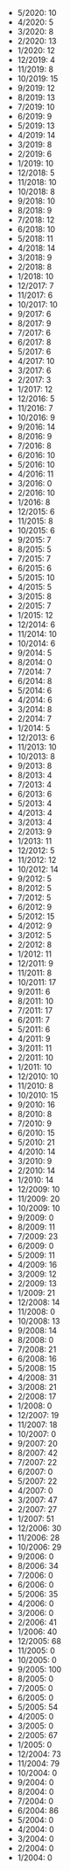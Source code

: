 *  5/2020: 10
*  4/2020: 5
*  3/2020: 8
*  2/2020: 13
*  1/2020: 12
*  12/2019: 4
*  11/2019: 8
*  10/2019: 15
*  9/2019: 12
*  8/2019: 13
*  7/2019: 10
*  6/2019: 9
*  5/2019: 13
*  4/2019: 14
*  3/2019: 8
*  2/2019: 6
*  1/2019: 10
*  12/2018: 5
*  11/2018: 10
*  10/2018: 8
*  9/2018: 10
*  8/2018: 9
*  7/2018: 12
*  6/2018: 10
*  5/2018: 11
*  4/2018: 14
*  3/2018: 9
*  2/2018: 8
*  1/2018: 10
*  12/2017: 7
*  11/2017: 6
*  10/2017: 10
*  9/2017: 6
*  8/2017: 9
*  7/2017: 6
*  6/2017: 8
*  5/2017: 6
*  4/2017: 10
*  3/2017: 6
*  2/2017: 3
*  1/2017: 12
*  12/2016: 5
*  11/2016: 7
*  10/2016: 9
*  9/2016: 14
*  8/2016: 9
*  7/2016: 8
*  6/2016: 10
*  5/2016: 10
*  4/2016: 11
*  3/2016: 0
*  2/2016: 10
*  1/2016: 8
*  12/2015: 6
*  11/2015: 8
*  10/2015: 6
*  9/2015: 7
*  8/2015: 5
*  7/2015: 7
*  6/2015: 6
*  5/2015: 10
*  4/2015: 5
*  3/2015: 8
*  2/2015: 7
*  1/2015: 12
*  12/2014: 6
*  11/2014: 10
*  10/2014: 6
*  9/2014: 5
*  8/2014: 0
*  7/2014: 7
*  6/2014: 8
*  5/2014: 6
*  4/2014: 6
*  3/2014: 8
*  2/2014: 7
*  1/2014: 5
*  12/2013: 6
*  11/2013: 10
*  10/2013: 8
*  9/2013: 8
*  8/2013: 4
*  7/2013: 4
*  6/2013: 6
*  5/2013: 4
*  4/2013: 4
*  3/2013: 4
*  2/2013: 9
*  1/2013: 11
*  12/2012: 5
*  11/2012: 12
*  10/2012: 14
*  9/2012: 5
*  8/2012: 5
*  7/2012: 5
*  6/2012: 9
*  5/2012: 15
*  4/2012: 9
*  3/2012: 5
*  2/2012: 8
*  1/2012: 11
*  12/2011: 9
*  11/2011: 8
*  10/2011: 17
*  9/2011: 6
*  8/2011: 10
*  7/2011: 17
*  6/2011: 7
*  5/2011: 6
*  4/2011: 9
*  3/2011: 11
*  2/2011: 10
*  1/2011: 10
*  12/2010: 10
*  11/2010: 8
*  10/2010: 15
*  9/2010: 16
*  8/2010: 8
*  7/2010: 9
*  6/2010: 15
*  5/2010: 21
*  4/2010: 14
*  3/2010: 9
*  2/2010: 14
*  1/2010: 14
*  12/2009: 10
*  11/2009: 20
*  10/2009: 10
*  9/2009: 0
*  8/2009: 11
*  7/2009: 23
*  6/2009: 0
*  5/2009: 11
*  4/2009: 16
*  3/2009: 12
*  2/2009: 13
*  1/2009: 21
*  12/2008: 14
*  11/2008: 0
*  10/2008: 13
*  9/2008: 14
*  8/2008: 0
*  7/2008: 21
*  6/2008: 16
*  5/2008: 15
*  4/2008: 31
*  3/2008: 21
*  2/2008: 17
*  1/2008: 0
*  12/2007: 19
*  11/2007: 18
*  10/2007: 0
*  9/2007: 20
*  8/2007: 42
*  7/2007: 22
*  6/2007: 0
*  5/2007: 22
*  4/2007: 0
*  3/2007: 47
*  2/2007: 27
*  1/2007: 51
*  12/2006: 30
*  11/2006: 28
*  10/2006: 29
*  9/2006: 0
*  8/2006: 34
*  7/2006: 0
*  6/2006: 0
*  5/2006: 35
*  4/2006: 0
*  3/2006: 0
*  2/2006: 41
*  1/2006: 40
*  12/2005: 68
*  11/2005: 0
*  10/2005: 0
*  9/2005: 100
*  8/2005: 0
*  7/2005: 0
*  6/2005: 0
*  5/2005: 54
*  4/2005: 0
*  3/2005: 0
*  2/2005: 67
*  1/2005: 0
*  12/2004: 73
*  11/2004: 79
*  10/2004: 0
*  9/2004: 0
*  8/2004: 0
*  7/2004: 0
*  6/2004: 86
*  5/2004: 0
*  4/2004: 0
*  3/2004: 0
*  2/2004: 0
*  1/2004: 0